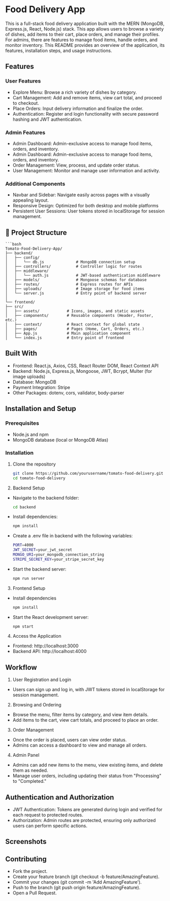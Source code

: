 # Food Delivery App
This is a full-stack food delivery application built with the MERN (MongoDB, Express.js, React, Node.js) stack. This app allows users to browse a variety of dishes, add items to their cart, place orders, and manage their profiles. For admins, there are features to manage food items, handle orders, and monitor inventory. This README provides an overview of the application, its features, installation steps, and usage instructions.
## Features
### User Features
- Explore Menu: Browse a rich variety of dishes by category.
- Cart Management: Add and remove items, view cart total, and proceed to checkout.
- Place Orders: Input delivery information and finalize the order.
- Authentication: Register and login functionality with secure password hashing and JWT authentication.
### Admin Features
- Admin Dashboard: Admin-exclusive access to manage food items, orders, and inventory.
- Admin Dashboard: Admin-exclusive access to manage food items, orders, and inventory.
- Order Management: View, process, and update order status.
- User Management: Monitor and manage user information and activity.
### Additional Components
- Navbar and Sidebar: Navigate easily across pages with a visually appealing layout.
- Responsive Design: Optimized for both desktop and mobile platforms
- Persistent User Sessions: User tokens stored in localStorage for session management.
## 📂 Project Structure
    ```bash
    Tomato-Food-Delivery-App/
    ├── backend/
    │   ├── config/
    │   │   └── db.js              # MongoDB connection setup
    │   ├── controllers/           # Controller logic for routes
    │   ├── middleware/
    │   │   └── auth.js            # JWT-based authentication middleware
    │   ├── models/                # Mongoose schemas for database
    │   ├── routes/                # Express routes for APIs
    │   ├── uploads/               # Image storage for food items
    │   └── server.js              # Entry point of backend server
    │
    └── frontend/
    ├── src/
    │   ├── assets/            # Icons, images, and static assets
    │   ├── components/        # Reusable components (Header, Footer, etc.)
    │   ├── context/           # React context for global state
    │   ├── pages/             # Pages (Home, Cart, Orders, etc.)
    │   ├── App.js             # Main application component
    │   └── index.js           # Entry point of frontend

## Built With
- Frontend: React.js, Axios, CSS, React Router DOM, React Context API
- Backend: Node.js, Express.js, Mongoose, JWT, Bcrypt, Multer (for image uploads)
- Database: MongoDB
- Payment Integration: Stripe
- Other Packages: dotenv, cors, validator, body-parser
## Installation and Setup
### Prerequisites
- Node.js and npm
- MongoDB database (local or MongoDB Atlas)
### Installation
1. Clone the repository
   ```bash
   git clone https://github.com/yourusername/tomato-food-delivery.git
   cd tomato-food-delivery
2. Backend Setup
  - Navigate to the backend folder:
    ```bash
    cd backend
  - Install dependencies:
    ```bash
    npm install
  - Create a .env file in backend with the following variables:
    ```bash
    PORT=4000
    JWT_SECRET=your_jwt_secret
    MONGO_URI=your_mongodb_connection_string
    STRIPE_SECRET_KEY=your_stripe_secret_key
  - Start the backend server:
    ```bash
    npm run server
3. Frontend Setup
  - Install dependencies
    ```bash
    npm install
  - Start the React development server:
    ```bash
    npm start
4. Access the Application
  - Frontend: http://localhost:3000
  - Backend API: http://localhost:4000
## Workflow
1. User Registration and Login
- Users can sign up and log in, with JWT tokens stored in localStorage for session management.
2. Browsing and Ordering
- Browse the menu, filter items by category, and view item details.
- Add items to the cart, view cart totals, and proceed to place an order.
3. Order Management
- Once the order is placed, users can view order status.
- Admins can access a dashboard to view and manage all orders.
4. Admin Panel
- Admins can add new items to the menu, view existing items, and delete them as needed.
- Manage user orders, including updating their status from "Processing" to "Completed."
##  Authentication and Authorization
- JWT Authentication: Tokens are generated during login and verified for each request to protected routes.
- Authorization: Admin routes are protected, ensuring only authorized users can perform specific actions.
## Screenshots

## Contributing
- Fork the project.
- Create your feature branch (git checkout -b feature/AmazingFeature).
- Commit your changes (git commit -m 'Add AmazingFeature').
- Push to the branch (git push origin feature/AmazingFeature).
- Open a Pull Request.
